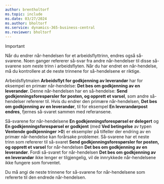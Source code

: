 ```yaml
---
author: brentholtorf
ms.topic: include
ms.date: 03/27/2024
ms.author: bholtorf
ms.service: dynamics-365-business-central
ms.reviewer: bholtorf
---
```


> [!IMPORTANT]
> Når du endrer når-hendelsen for et arbeidsflyttrinn, endres også så-svarene. Noen ganger refererer så-svar fra andre når-hendelser til disse så-svarene som neste trinn i arbeidsflyten. Når du har endret en når-hendelse, må du kontrollere at de neste trinnene for så-hendelsene er riktige.  
>
> Arbeidsflytmalen **Arbeidsflyt for godkjenning av leverandør** har for eksempel en primær når-hendelse: **Det bes om godkjenning av en leverandør**. Denne når-hendelsen har en så-hendelse: **Send godkjenningsforespørsler for posten, og opprett et varsel**, som andre så-hendelser refererer til. Hvis du endrer den primære når-hendelsen, **Det bes om godkjenning av en leverandør**, til for eksempel **En leverandørpost endres**, fjernes så-svaret sammen med referansene.
>
> Så-svarene for når-hendelsene **En godkjenningsforespørsel er delegert** og **En godkjenningsforespørsel er godkjent** (med **Ved betingelse** av typen **Ventende godkjenninger >0**) er eksempler på tilfeller der endring av en primær når-hendelse kan forårsake problemer. Så-svarene har et neste trinn som refererer til så-svaret **Send godkjenningsforespørsler for posten, og opprett et varsel** for når-hendelsen **Det bes om godkjenning av en leverandør**. Fordi så-svaret for når-hendelsen **Det bes om godkjenning av en leverandør** ikke lenger er tilgjengelig, vil de innrykkede når-hendelsene ikke fungere som forventet.
>
> Du må angi de neste trinnene for så-svarene for når-hendelsene som refererte til den endrede når-hendelsen.